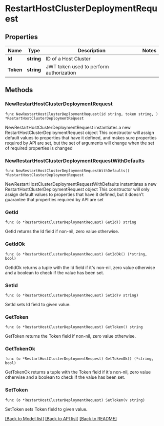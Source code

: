 # RestartHostClusterDeploymentRequest

## Properties

Name | Type | Description | Notes
------------ | ------------- | ------------- | -------------
**Id** | **string** | ID of a Host Cluster | 
**Token** | **string** | JWT token used to perform authorization | 

## Methods

### NewRestartHostClusterDeploymentRequest

`func NewRestartHostClusterDeploymentRequest(id string, token string, ) *RestartHostClusterDeploymentRequest`

NewRestartHostClusterDeploymentRequest instantiates a new RestartHostClusterDeploymentRequest object
This constructor will assign default values to properties that have it defined,
and makes sure properties required by API are set, but the set of arguments
will change when the set of required properties is changed

### NewRestartHostClusterDeploymentRequestWithDefaults

`func NewRestartHostClusterDeploymentRequestWithDefaults() *RestartHostClusterDeploymentRequest`

NewRestartHostClusterDeploymentRequestWithDefaults instantiates a new RestartHostClusterDeploymentRequest object
This constructor will only assign default values to properties that have it defined,
but it doesn't guarantee that properties required by API are set

### GetId

`func (o *RestartHostClusterDeploymentRequest) GetId() string`

GetId returns the Id field if non-nil, zero value otherwise.

### GetIdOk

`func (o *RestartHostClusterDeploymentRequest) GetIdOk() (*string, bool)`

GetIdOk returns a tuple with the Id field if it's non-nil, zero value otherwise
and a boolean to check if the value has been set.

### SetId

`func (o *RestartHostClusterDeploymentRequest) SetId(v string)`

SetId sets Id field to given value.


### GetToken

`func (o *RestartHostClusterDeploymentRequest) GetToken() string`

GetToken returns the Token field if non-nil, zero value otherwise.

### GetTokenOk

`func (o *RestartHostClusterDeploymentRequest) GetTokenOk() (*string, bool)`

GetTokenOk returns a tuple with the Token field if it's non-nil, zero value otherwise
and a boolean to check if the value has been set.

### SetToken

`func (o *RestartHostClusterDeploymentRequest) SetToken(v string)`

SetToken sets Token field to given value.



[[Back to Model list]](../README.md#documentation-for-models) [[Back to API list]](../README.md#documentation-for-api-endpoints) [[Back to README]](../README.md)


